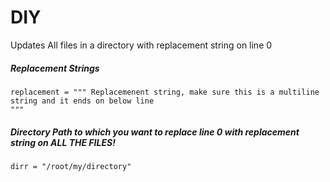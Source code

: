 # DIY
Updates All files in a directory with replacement string on line 0
##### Replacement Strings
```
replacement = """ Replacemenent string, make sure this is a multiline string and it ends on below line 
"""
```
##### Directory Path to which you want to replace line 0 with replacement string on ALL THE FILES!
```
dirr = "/root/my/directory"
```
